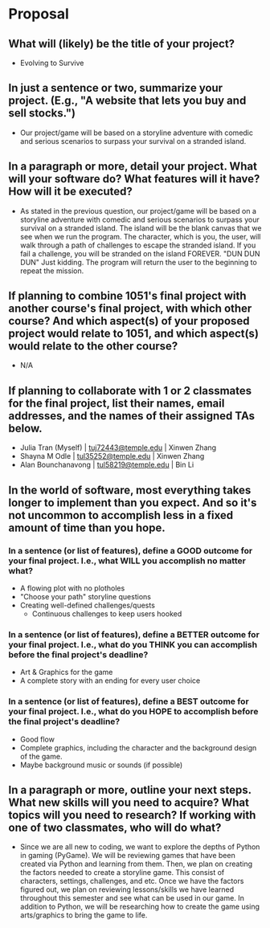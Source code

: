 # Proposal

## What will (likely) be the title of your project?

- Evolving to Survive

## In just a sentence or two, summarize your project. (E.g., "A website that lets you buy and sell stocks.")

- Our project/game will be based on a storyline adventure with comedic and serious scenarios to surpass your survival on a stranded island. 

## In a paragraph or more, detail your project. What will your software do? What features will it have? How will it be executed?

- As stated in the previous question, our project/game will be based on a storyline adventure with comedic and serious scenarios to surpass your survival on a stranded island. The island will be the blank canvas that we see when we run the program. The character, which is you, the user, will walk through a path of challenges to escape the stranded island. If you fail a challenge, you will be stranded on the island FOREVER. "DUN DUN DUN" Just kidding. The program will return the user to the beginning to repeat the mission.  

## If planning to combine 1051's final project with another course's final project, with which other course? And which aspect(s) of your proposed project would relate to 1051, and which aspect(s) would relate to the other course?

- N/A

## If planning to collaborate with 1 or 2 classmates for the final project, list their names, email addresses, and the names of their assigned TAs below.

- Julia Tran (Myself) | tuj72443@temple.edu | Xinwen Zhang
- Shayna M Odle | tul35252@temple.edu | Xinwen Zhang
- Alan Bounchanavong | tul58219@temple.edu | Bin Li

## In the world of software, most everything takes longer to implement than you expect. And so it's not uncommon to accomplish less in a fixed amount of time than you hope.

### In a sentence (or list of features), define a GOOD outcome for your final project. I.e., what WILL you accomplish no matter what?

- A flowing plot with no plotholes
- "Choose your path" storyline questions
- Creating well-defined challenges/quests
  - Continuous challenges to keep users hooked

### In a sentence (or list of features), define a BETTER outcome for your final project. I.e., what do you THINK you can accomplish before the final project's deadline?

- Art & Graphics for the game
- A complete story with an ending for every user choice

### In a sentence (or list of features), define a BEST outcome for your final project. I.e., what do you HOPE to accomplish before the final project's deadline?

- Good flow
- Complete graphics, including the character and the background design of the game.
- Maybe background music or sounds (if possible)


## In a paragraph or more, outline your next steps. What new skills will you need to acquire? What topics will you need to research? If working with one of two classmates, who will do what?

- Since we are all new to coding, we want to explore the depths of Python in gaming (PyGame). We will be reviewing games that have been created via Python and learning from them. Then, we plan on creating the factors needed to create a storyline game. This consist of characters, settings, challenges, and etc. Once we have the factors figured out, we plan on reviewing lessons/skills we have learned throughout this semester and see what can be used in our game. In addition to Python, we will be researching how to create the game using arts/graphics to bring the game to life.  
